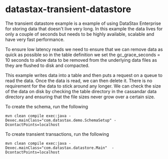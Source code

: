 # datastax-transient-datastore

The transient datastore example is a example of using DataStax Enterprise for storing data that doesn't live very long. In this example the data lives for only a couple of seconds but needs to be highly available, scalable and have very fast performance. 

To ensure low latency reads we need to ensure that we can remove data as quick as possible so in the table definition we set the gc_grace_seconds = 10 seconds to allow data to be removed from the underlying data files as they are flushed to disk and compacted.

This example writes data into a table and then puts a request on a queue to read the data. Once the data is read, we can then delete it. There is no requirement for the data to stick around any longer. We can check the size of the data on disk by checking the table directory in the cassandar data directory and ensuring that the file sizes never grow over a certain size.   

To create the schema, run the following

	mvn clean compile exec:java -Dexec.mainClass="com.datastax.demo.SchemaSetup" -DcontactPoints=localhost
	
To create transient transactions, run the following
	
	mvn clean compile exec:java -Dexec.mainClass="com.datastax.datastore.Main"  -DcontactPoints=localhost

	
